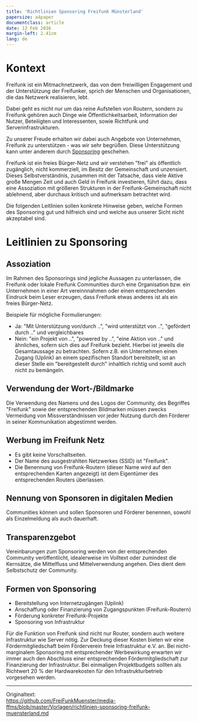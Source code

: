 ```yaml
---
title: 'Richtlinien Sponsoring Freifunk Münsterland'
papersize: a4paper
documentclass: article
date: 12 Feb 2016
margin-left: 2.41cm
lang: de
---
```

# Kontext
Freifunk ist ein Mitmachnetzwerk, das von dem freiwilligen Engagement und der Unterstützung der Freifunker, sprich der Menschen
und Organisationen, die das Netzwerk realisieren, lebt.

Dabei geht es nicht nur um das reine Aufstellen von Routern, sondern zu Freifunk gehören auch Dinge wie Öffentlichkeitsarbeit, 
Information der Nutzer, Beteiligten und Interessenten, sowie Richtfunk und Serverinfrastrukturen. 

Zu unserer Freude erhalten wir dabei auch Angebote von Unternehmen, Freifunk zu unterstützen - was wir sehr begrüßen. Diese Unterstützung kann unter anderem durch [Sponsoring](https://de.wikipedia.org/wiki/Sponsoring) geschehen. 

Freifunk ist ein freies Bürger-Netz und wir verstehen "frei" als öffentlich zugänglich, nicht kommerziell, im Besitz der Gemeinschaft und unzensiert. Dieses Selbstverständnis, zusammen mit der Tatsache, dass viele Aktive große Mengen Zeit und auch Geld in Freifunk investieren, führt dazu, dass eine Assoziation mit größeren Strukturen in der Freifunk-Gemeinschaft nicht ablehnend, aber durchaus kritisch und aufmerksam betrachtet wird.

Die folgenden Leitlinien sollen konkrete Hinweise geben, welche Formen des Sponsoring gut und hilfreich sind und welche aus unserer Sicht nicht akzeptabel sind.

# Leitlinien zu Sponsoring
## Assoziation
Im Rahmen des Sponsorings sind jegliche Aussagen zu unterlassen, die Freifunk oder lokale Freifunk Communities durch eine Organisation bzw. ein Unternehmen in einer Art vereinnnahmen oder einen entsprechenden Eindruck beim Leser erzeugen, dass Freifunk etwas anderes ist als ein freies Bürger-Netz.

Beispiele für mögliche Formulierungen:
* Ja: "Mit Unterstützung von/durch ..", "wird unterstützt von ..", "gefördert durch .." und vergleichbares
* Nein: "ein Projekt von ..", "powered by ..", "eine Aktion von .." und ähnliches, sofern sich dies auf Freifunk bezieht.
Hierbei ist jeweils die Gesamtaussage zu betrachten. Sofern z.B. ein Unternehmen einen Zugang (Uplink) an einem spezifischen Standort bereitstellt, ist an dieser Stelle ein "bereitgestellt durch" inhaltlich richtig und somit auch nicht zu bemängeln.

## Verwendung der Wort-/Bildmarke
Die Verwendung des Namens und des Logos der Community, des Begriffes "Freifunk" sowie der entsprechenden Bildmarken müssen zwecks Vermeidung von Missverständnissen vor jeder Nutzung durch den Förderer in seiner Kommunikation abgestimmt werden.

## Werbung im Freifunk Netz
* Es gibt keine Vorschaltseiten.
* Der Name des ausgestrahlten Netzwerkes (SSID) ist "Freifunk".
* Die Benennung von Freifunk-Routern (dieser Name wird auf den entsprechenden Karten angezeigt) ist dem Eigentümer des entsprechenden Routers überlassen.

## Nennung von Sponsoren in digitalen Medien
Communities können und sollen Sponsoren und Förderer benennen, sowohl als Einzelmeldung als auch dauerhaft.

## Transparenzgebot
Vereinbarungen zum Sponsoring werden von der entsprechenden Community veröffentlicht, idealerweise im Volltext oder zumindest die Kernsätze, die Mittelfluss und Mittelverwendung angehen. Dies dient dem Selbstschutz der Community.

## Formen von Sponsoring

* Bereitstellung von Internetzugängen (Uplink)
* Anschaffung oder Finanzierung von Zugangspunkten (Freifunk-Routern)
* Förderung konkreter Freifunk-Projekte
* Sponsoring von Infrastruktur

Für die Funktion von Freifunk sind nicht nur Router, sondern auch weitere Infrastruktur wie Server nötig. Zur Deckung dieser Kosten bieten wir eine Fördermitgliedschaft beim Förderverein freie Infrastruktur e.V. an. Bei nicht-marginalem Sponsoring mit entsprechender Werbewirkung erwarten wir immer auch den Abschluss einer entsprechenden Fördermitgliedschaft zur Finanzierung der Infrastruktur. Bei einmaligen Projektbudgets sollten als Richtwert 20 % der Hardwarekosten für den Infrastrukturbetrieb vorgesehen werden.

---------------
Originaltext:  
<https://github.com/FreiFunkMuenster/media-ffms/blob/master/Vorlagen/richtlinien-sponsoring-freifunk-muensterland.md>
